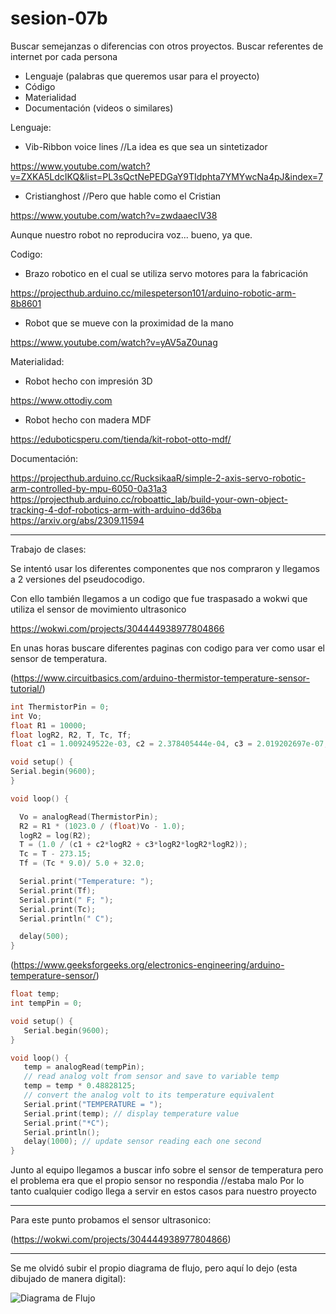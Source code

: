 # sesion-07b
Buscar semejanzas o diferencias con otros proyectos.
Buscar referentes de internet por cada persona
- Lenguaje (palabras que queremos usar para el proyecto)
- Código
- Materialidad
- Documentación (videos o similares)


Lenguaje:
- Vib-Ribbon voice lines //La idea es que sea un sintetizador
  
https://www.youtube.com/watch?v=ZXKA5LdcIKQ&list=PL3sQctNePEDGaY9TIdphta7YMYwcNa4pJ&index=7

- Cristianghost //Pero que hable como el Cristian

https://www.youtube.com/watch?v=zwdaaecIV38

Aunque nuestro robot no reproducira voz... bueno, ya que.

Codigo:
- Brazo robotico en el cual se utiliza servo motores para la fabricación

https://projecthub.arduino.cc/milespeterson101/arduino-robotic-arm-8b8601

- Robot que se mueve con la proximidad de la mano

https://www.youtube.com/watch?v=yAV5aZ0unag 

Materialidad:
- Robot hecho con impresión 3D

https://www.ottodiy.com 

- Robot hecho con madera MDF

https://eduboticsperu.com/tienda/kit-robot-otto-mdf/

Documentación:

https://projecthub.arduino.cc/RucksikaaR/simple-2-axis-servo-robotic-arm-controlled-by-mpu-6050-0a31a3
https://projecthub.arduino.cc/roboattic_lab/build-your-own-object-tracking-4-dof-robotics-arm-with-arduino-dd36ba
https://arxiv.org/abs/2309.11594 


---

Trabajo de clases:

Se intentó usar los diferentes componentes que nos compraron y llegamos a 2 versiones del pseudocodigo.

Con ello también llegamos a un codigo que fue traspasado a wokwi que utiliza el sensor de movimiento ultrasonico

https://wokwi.com/projects/304444938977804866

En unas horas buscare diferentes paginas con codigo para ver como usar el sensor de temperatura.

(https://www.circuitbasics.com/arduino-thermistor-temperature-sensor-tutorial/)

```cpp
int ThermistorPin = 0;
int Vo;
float R1 = 10000;
float logR2, R2, T, Tc, Tf;
float c1 = 1.009249522e-03, c2 = 2.378405444e-04, c3 = 2.019202697e-07;

void setup() {
Serial.begin(9600);
}

void loop() {

  Vo = analogRead(ThermistorPin);
  R2 = R1 * (1023.0 / (float)Vo - 1.0);
  logR2 = log(R2);
  T = (1.0 / (c1 + c2*logR2 + c3*logR2*logR2*logR2));
  Tc = T - 273.15;
  Tf = (Tc * 9.0)/ 5.0 + 32.0; 

  Serial.print("Temperature: "); 
  Serial.print(Tf);
  Serial.print(" F; ");
  Serial.print(Tc);
  Serial.println(" C");   

  delay(500);
}
```

(https://www.geeksforgeeks.org/electronics-engineering/arduino-temperature-sensor/)

```cpp
float temp;
int tempPin = 0;

void setup() {
   Serial.begin(9600);
}

void loop() {
   temp = analogRead(tempPin);
   // read analog volt from sensor and save to variable temp
   temp = temp * 0.48828125;
   // convert the analog volt to its temperature equivalent
   Serial.print("TEMPERATURE = ");
   Serial.print(temp); // display temperature value
   Serial.print("*C");
   Serial.println();
   delay(1000); // update sensor reading each one second
}

```

Junto al equipo llegamos a buscar info sobre el sensor de temperatura pero el problema era que el propio sensor no respondia //estaba malo
Por lo tanto cualquier codigo llega a servir en estos casos para nuestro proyecto

---

Para este punto probamos el sensor ultrasonico:

(https://wokwi.com/projects/304444938977804866)

---

Se me olvidó subir el propio diagrama de flujo, pero aquí lo dejo (esta dibujado de manera digital):

![Diagrama de Flujo](https://raw.githubusercontent.com/Coff4/dis8645-2025-02-procesos/refs/heads/main/23-Coff4/sesion-07b/imagenes/DiagramaFlujo.png)


